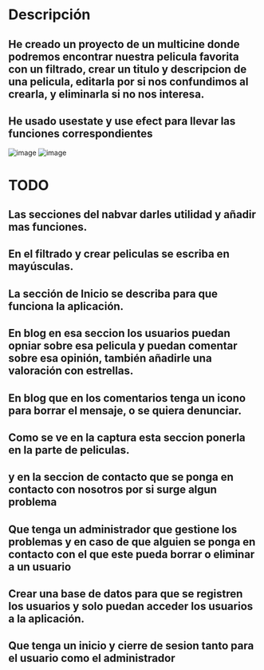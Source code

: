 # Descripción
## He creado un  proyecto de un multicine donde podremos encontrar nuestra pelicula favorita con un filtrado, crear un titulo y descripcion de una pelicula, editarla por si nos confundimos al crearla, y eliminarla si no nos interesa.
## He usado usestate y use efect para llevar las funciones correspondientes
![image](https://github.com/Silkaleex/multicines/assets/82760991/fd6bd413-fca5-4f2f-adb9-ea84cc2ea83a)
![image](https://github.com/Silkaleex/multicines/assets/82760991/cae327b0-7322-44da-ba92-7a2c8d61c36c)

# TODO
## Las secciones del nabvar darles utilidad y añadir mas funciones.
## En el filtrado y crear peliculas se escriba en mayúsculas.
## La sección de Inicio se describa para que funciona la aplicación.
## En blog en esa seccion los usuarios puedan opniar sobre esa pelicula y puedan comentar sobre esa opinión, también añadirle una valoración con estrellas.
## En blog que en los comentarios tenga un icono para borrar el mensaje, o se quiera denunciar.
## Como se ve en la captura esta seccion ponerla en la parte de peliculas.
## y en la seccion de contacto que se ponga en contacto con nosotros por si surge algun problema
## Que tenga un administrador que gestione los problemas y en caso de que alguien se ponga en contacto con el que este pueda borrar o eliminar a un usuario
## Crear una base de datos para que se registren los usuarios y solo puedan acceder los usuarios a la aplicación.
## Que tenga un inicio y cierre de sesion tanto para el usuario como el administrador
